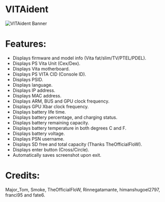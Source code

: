 # VITAident

![VITAident Banner](http://i.imgur.com/X8f2S3Q.png)

# Features:
- Displays firmware and model info (Vita fat/slim/TV/PTEL/PDEL).
- Displays PS Vita Unit (Cex/Dex).
- Displays Vita motherboard.
- Displays PS VITA CID (Console ID).
- Displays PSID.
- Displays language.
- Displays IP address.
- Displays MAC address.
- Displays ARM, BUS and GPU clock frequency.
- Displays GPU Xbar clock frequency.
- Displays battery life time.
- Displays battery percentage, and charging status.
- Displays battery remaining capacity.
- Displays battery temperature in both degrees C and F.
- Displays battery voltage.
- Displays PSN username.
- Displays SD free and total capacity (Thanks TheOfficialFloW).
- Displays enter button (Cross/Circle).
- Automatically saves screenshot upon exit.


# Credits: 
Major_Tom, Smoke, TheOfficialFloW, Rinnegatamante, himanshugoel2797, franci95 and fate6.
